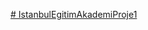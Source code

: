 [# IstanbulEgitimAkademiProje1](https://github.com/Melisa-demir/IstanbulEgitimAkademiProje1/blob/main/Yaz%C4%B1l%C4%B1m%20Ya%C5%9Fam%20D%C3%B6ng%C3%BCs%C3%BC.jpg)
